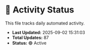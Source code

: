 # 🤖 Activity Status

This file tracks daily automated activity.

- **Last Updated:** 2025-09-02 15:31:03
- **Total Updates:** 87
- **Status:** 🟢 Active
